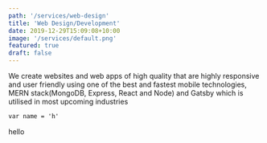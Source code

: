 ```yaml
---
path: '/services/web-design'
title: 'Web Design/Development'
date: 2019-12-29T15:09:08+10:00
image: '/services/default.png'
featured: true
draft: false
---
```


 We create websites and web apps of high quality that are highly responsive and user friendly using one of the best and fastest mobile technologies, MERN stack(MongoDB, Express, React and Node) and Gatsby which is utilised in most upcoming industries
```css
var name = 'h' 

```

<div> 
    hello
</div>